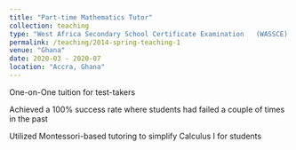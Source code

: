 ```yaml
---
title: "Part-time Mathematics Tutor"
collection: teaching
type: "West Africa Secondary School Certificate Examination   (WASSCE) and International General Certificate of Secondary Education   (IGCSE)"
permalink: /teaching/2014-spring-teaching-1
venue: "Ghana"
date: 2020-03 - 2020-07
location: "Accra, Ghana"
---
```


<div>
<p> One-on-One tuition for test-takers </p>
<p> Achieved   a 100% success rate where students had failed a couple of times in the past </p>
<p> Utilized   Montessori-based tutoring to simplify Calculus I for students</p>
</div>
